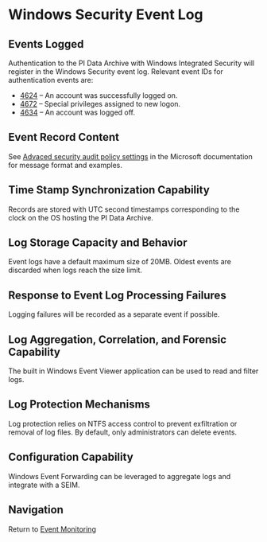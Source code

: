 # Windows Security Event Log

## Events Logged
Authentication to the PI Data Archive with Windows Integrated Security will register in the Windows Security event log.  Relevant event IDs for authentication events are:
- [4624](https://docs.microsoft.com/en-us/windows/security/threat-protection/auditing/event-4624) – An account was successfully logged on.
- [4672](https://docs.microsoft.com/en-us/windows/security/threat-protection/auditing/event-4672) – Special privileges assigned to new logon.
- [4634](https://docs.microsoft.com/en-us/windows/security/threat-protection/auditing/event-4634) – An account was logged off.

## Event Record Content
See [Advaced security audit policy settings](https://docs.microsoft.com/en-us/windows/security/threat-protection/auditing/advanced-security-audit-policy-settings) in the Microsoft documentation for message format and examples.

## Time Stamp Synchronization Capability
Records are stored with UTC second timestamps corresponding to the clock on the OS hosting the PI Data Archive.

## Log Storage Capacity and Behavior
Event logs have a default maximum size of 20MB.  Oldest events are discarded when logs reach the size limit.  

## Response to Event Log Processing Failures
Logging failures will be recorded as a separate event if possible.

## Log Aggregation, Correlation, and Forensic Capability
The built in Windows Event Viewer application can be used to read and filter logs.

## Log Protection Mechanisms
Log protection relies on NTFS access control to prevent exfiltration or removal of log files.  By default, only administrators can delete events.

## Configuration Capability
Windows Event Forwarding can be leveraged to aggregate logs and integrate with a SEIM.

## Navigation
Return to [Event Monitoring](../Event%20Monitoring.md)